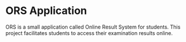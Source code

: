 # ORS Application
ORS is a small application called Online Result System for students. This project facilitates students to access their examination results online.
